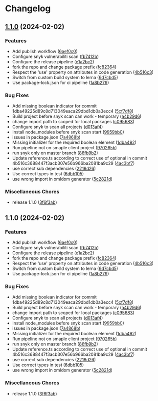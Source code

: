 # Changelog

## [1.1.0](https://github.com/xinvoice/xmldom-decorators/compare/root-v1.1.0...root-v1.1.0) (2024-02-02)


### Features

* Add publish workflow ([6aef0c0](https://github.com/xinvoice/xmldom-decorators/commit/6aef0c0753226b463c792b49178a0e6985ae9850))
* Configure snyk vulnerabiliti scan ([fb7412b](https://github.com/xinvoice/xmldom-decorators/commit/fb7412b4d34bd343283245f01d93b84f09bcd2c6))
* Configure the release pipeline ([e1a2bc2](https://github.com/xinvoice/xmldom-decorators/commit/e1a2bc2206ed407e8856d92523ba479e5cd253a2))
* fork the repo and change package prefix ([fc82364](https://github.com/xinvoice/xmldom-decorators/commit/fc82364ad47791de99e579e9b226697453fce349))
* Respect the 'use' property on attributes in code generation ([4b516c3](https://github.com/xinvoice/xmldom-decorators/commit/4b516c3688447f3acb307e56b966ba2081ba9c29))
* Switch from custom build system to lerna ([6d7cbd5](https://github.com/xinvoice/xmldom-decorators/commit/6d7cbd5d22b7d53528f97d14de94fe6eea132a31))
* Use package-lock.json for ci pipeline ([1a8b279](https://github.com/xinvoice/xmldom-decorators/commit/1a8b279297fe60c71845511c5f7ea5cf5ca7cc13))


### Bug Fixes

* Add missing boolean indicator for commit 1dba49225d89c8d713049eaca29dbd1db0a3ecc4 ([5cf7df8](https://github.com/xinvoice/xmldom-decorators/commit/5cf7df82ae457518e31c23be738a2188e09bf22a))
* Build project before snyk scan can work - temporary ([a4b29d6](https://github.com/xinvoice/xmldom-decorators/commit/a4b29d60e54b0ee8ede755dcfa30f290aa414c2e))
* change import path to scoped for local packages ([c095683](https://github.com/xinvoice/xmldom-decorators/commit/c095683b0525a4d5bc67630d6d6535b48457bd40))
* Configure snyk to scan all projects ([d013af4](https://github.com/xinvoice/xmldom-decorators/commit/d013af4730ef7dd9774182208a55aed60f5612b6))
* Install node_modules before snyk scan start ([9959bb0](https://github.com/xinvoice/xmldom-decorators/commit/9959bb08f437931bbdaba3cbc5656cddbf8d4a59))
* issues in package.json ([7a4868b](https://github.com/xinvoice/xmldom-decorators/commit/7a4868b781bc15df7973c13f5f62358cfd3f0dc7))
* Missing initializer for the required boolean element ([1dba492](https://github.com/xinvoice/xmldom-decorators/commit/1dba49225d89c8d713049eaca29dbd1db0a3ecc4))
* Run pipeline not on smaple client project ([970265b](https://github.com/xinvoice/xmldom-decorators/commit/970265b7eb8db1da7afa444cca098a035b9fd997))
* run snyk only on master branch ([86fb9b2](https://github.com/xinvoice/xmldom-decorators/commit/86fb9b2addaac9816413777766ee810f726512bd))
* Update reference.ts according to correct use of optional in commit 4b516c3688447f3acb307e56b966ba2081ba9c29 ([4ac3bf7](https://github.com/xinvoice/xmldom-decorators/commit/4ac3bf758a44c9cfb96d1a61e289e0d2673a9079))
* use correct sub dependencies ([2218d26](https://github.com/xinvoice/xmldom-decorators/commit/2218d267cb12dd0d5d6d93fa3b49c45ee33f9f7a))
* Use correct types in test ([6dbb105](https://github.com/xinvoice/xmldom-decorators/commit/6dbb105b4c06af6f33b1c6079e12ead8b181e4c8))
* use wrong import in xmldom generator ([5c2821d](https://github.com/xinvoice/xmldom-decorators/commit/5c2821df3fd4217094beae91ca2aeb16fd8de4c9))


### Miscellaneous Chores

* release 1.1.0 ([3f6f3ab](https://github.com/xinvoice/xmldom-decorators/commit/3f6f3abc7499cc915d0edcfa3f2938fa5c598c0d))

## 1.1.0 (2024-02-02)


### Features

* Add publish workflow ([6aef0c0](https://github.com/xinvoice/xmldom-decorators/commit/6aef0c0753226b463c792b49178a0e6985ae9850))
* Configure snyk vulnerabiliti scan ([fb7412b](https://github.com/xinvoice/xmldom-decorators/commit/fb7412b4d34bd343283245f01d93b84f09bcd2c6))
* Configure the release pipeline ([e1a2bc2](https://github.com/xinvoice/xmldom-decorators/commit/e1a2bc2206ed407e8856d92523ba479e5cd253a2))
* fork the repo and change package prefix ([fc82364](https://github.com/xinvoice/xmldom-decorators/commit/fc82364ad47791de99e579e9b226697453fce349))
* Respect the 'use' property on attributes in code generation ([4b516c3](https://github.com/xinvoice/xmldom-decorators/commit/4b516c3688447f3acb307e56b966ba2081ba9c29))
* Switch from custom build system to lerna ([6d7cbd5](https://github.com/xinvoice/xmldom-decorators/commit/6d7cbd5d22b7d53528f97d14de94fe6eea132a31))
* Use package-lock.json for ci pipeline ([1a8b279](https://github.com/xinvoice/xmldom-decorators/commit/1a8b279297fe60c71845511c5f7ea5cf5ca7cc13))


### Bug Fixes

* Add missing boolean indicator for commit 1dba49225d89c8d713049eaca29dbd1db0a3ecc4 ([5cf7df8](https://github.com/xinvoice/xmldom-decorators/commit/5cf7df82ae457518e31c23be738a2188e09bf22a))
* Build project before snyk scan can work - temporary ([a4b29d6](https://github.com/xinvoice/xmldom-decorators/commit/a4b29d60e54b0ee8ede755dcfa30f290aa414c2e))
* change import path to scoped for local packages ([c095683](https://github.com/xinvoice/xmldom-decorators/commit/c095683b0525a4d5bc67630d6d6535b48457bd40))
* Configure snyk to scan all projects ([d013af4](https://github.com/xinvoice/xmldom-decorators/commit/d013af4730ef7dd9774182208a55aed60f5612b6))
* Install node_modules before snyk scan start ([9959bb0](https://github.com/xinvoice/xmldom-decorators/commit/9959bb08f437931bbdaba3cbc5656cddbf8d4a59))
* issues in package.json ([7a4868b](https://github.com/xinvoice/xmldom-decorators/commit/7a4868b781bc15df7973c13f5f62358cfd3f0dc7))
* Missing initializer for the required boolean element ([1dba492](https://github.com/xinvoice/xmldom-decorators/commit/1dba49225d89c8d713049eaca29dbd1db0a3ecc4))
* Run pipeline not on smaple client project ([970265b](https://github.com/xinvoice/xmldom-decorators/commit/970265b7eb8db1da7afa444cca098a035b9fd997))
* run snyk only on master branch ([86fb9b2](https://github.com/xinvoice/xmldom-decorators/commit/86fb9b2addaac9816413777766ee810f726512bd))
* Update reference.ts according to correct use of optional in commit 4b516c3688447f3acb307e56b966ba2081ba9c29 ([4ac3bf7](https://github.com/xinvoice/xmldom-decorators/commit/4ac3bf758a44c9cfb96d1a61e289e0d2673a9079))
* use correct sub dependencies ([2218d26](https://github.com/xinvoice/xmldom-decorators/commit/2218d267cb12dd0d5d6d93fa3b49c45ee33f9f7a))
* Use correct types in test ([6dbb105](https://github.com/xinvoice/xmldom-decorators/commit/6dbb105b4c06af6f33b1c6079e12ead8b181e4c8))
* use wrong import in xmldom generator ([5c2821d](https://github.com/xinvoice/xmldom-decorators/commit/5c2821df3fd4217094beae91ca2aeb16fd8de4c9))


### Miscellaneous Chores

* release 1.1.0 ([3f6f3ab](https://github.com/xinvoice/xmldom-decorators/commit/3f6f3abc7499cc915d0edcfa3f2938fa5c598c0d))
